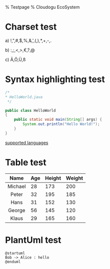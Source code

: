 % Testpage
% Cloudogu EcoSystem

# Charset test

a) !,",#,$,%,&,',(,),*,+,-,.

b) :,;,<,>,€,?,@

c) Ä,Ö,Ü,ß

# Syntax highlighting test
```java
/*
* HelloWorld.java
 */

public class HelloWorld
{
	public static void main(String[] args) {
		System.out.println("Hello World!");
	}
}
```
[supported languages](https://gist.github.com/cwolfes/ac7edd040b1b1c4a81db50a53c3e5628)

# Table test


|   Name  | Age | Height | Weight |
|:-------:|-----|--------|--------|
| Michael | 28  | 173    | 200    |
| Peter   | 32  | 195    | 185    |
| Hans    | 31  | 152    | 130    |
| George  | 56  | 145    | 120    |
| Klaus   | 29  | 165    | 160    |


# PlantUml test

~~~ {.plantuml format="eps"}
@startuml
Bob -> Alice : hello
@enduml
~~~